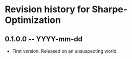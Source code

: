 # Revision history for Sharpe-Optimization

## 0.1.0.0 -- YYYY-mm-dd

* First version. Released on an unsuspecting world.
